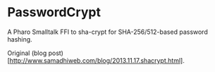 # PasswordCrypt
A Pharo Smalltalk FFI to sha-crypt for SHA-256/512-based password hashing.

Original 
(blog post)[http://www.samadhiweb.com/blog/2013.11.17.shacrypt.html].
